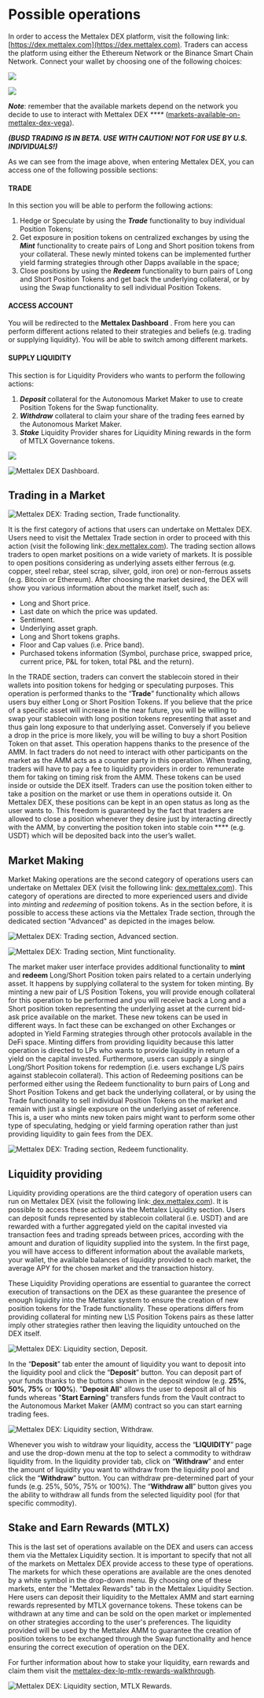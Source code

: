 # Possible operations

In order to access the Mettalex DEX platform, visit the following link: [https://dex.mettalex.com](https://dex.mettalex.com). Traders can access the platform using either the Ethereum Network or the Binance Smart Chain Network. Connect your wallet by choosing one of the following choices:

![](<.gitbook/assets/Screen Shot 2022-03-28 at 16.11.10.png>)

![](<.gitbook/assets/Screen Shot 2022-03-28 at 16.11.13.png>)

_**Note**_: remember that the available markets depend on the network you decide to use to interact with Mettalex DEX _****_ ([markets-available-on-mettalex-dex-vega](markets-available-on-mettalex-dex-vega.md)).



_**(BUSD TRADING IS IN BETA. USE WITH CAUTION! NOT FOR USE BY U.S. INDIVIDUALS!)**_

As we can see from the image above, when entering Mettalex DEX, you can access one of the following possible sections:

#### **TRADE**

In this section you will be able to perform the following actions:

1. Hedge or Speculate by using the _**Trade**_ functionality to buy individual Position Tokens;
2. Get exposure in position tokens on centralized exchanges by using the _**Mint**_ functionality to create pairs of Long and Short position tokens from your collateral. These newly minted tokens can be implemented further yield farming strategies through other Dapps available in the space;
3. Close positions by using the _**Redeem**_ functionality to burn pairs of Long and Short Position Tokens and get back the underlying collateral, or by using the Swap functionality to sell individual Position Tokens.

#### **ACCESS ACCOUNT**

You will be redirected to the **Mettalex Dashboard** . From here you can perform different actions related to their strategies and beliefs (e.g. trading or supplying liquidity). You will be able to switch among different markets.

#### SUPPLY LIQUIDITY

This section is for Liquidity Providers who wants to perform the following actions:

1. _**Deposit**_ collateral for the Autonomous Market Maker to use to create Position Tokens for the Swap functionality.
2. _**Withdraw**_ collateral to claim your share of the trading fees earned by the Autonomous Market Maker.
3. _**Stake**_ Liquidity Provider shares for Liquidity Mining rewards in the form of MTLX Governance tokens.

![](<.gitbook/assets/3 (3).png>)

![Mettalex DEX Dashboard.](<.gitbook/assets/Screen Shot 2022-01-24 at 08.41.50.png>)

## **Trading in a Market**

![Mettalex DEX: Trading section, Trade functionality.](<.gitbook/assets/Screen Shot 2022-01-24 at 08.41.47.png>)

It is the first category of actions that users can undertake on Mettalex DEX. Users need to visit the Mettalex Trade section in order to proceed with this action (visit the following link:[ dex.mettalex.com](http://dex.mettalex.com)). The trading section allows traders to open market positions on a wide variety of markets. It is possible to open positions considering as underlying assets either ferrous (e.g. copper, steel rebar, steel scrap, silver, gold, iron ore) or non-ferrous assets (e.g. Bitcoin or Ethereum). After choosing the market desired, the DEX will show you various information about the market itself, such as:

* Long and Short price.
* Last date on which the price was updated.
* Sentiment.
* Underlying asset graph.
* Long and Short tokens graphs.
* Floor and Cap values (i.e. Price band).
* Purchased tokens information (Symbol, purchase price, swapped price, current price, P\&L for token, total P\&L and the return).

In the TRADE section, traders can convert the stablecoin stored in their wallets into position tokens for hedging or speculating purposes. This operation is performed thanks to the “**Trade**” functionality which allows users buy either Long or Short Position Tokens. If you believe that the price of a specific asset will increase in the near future, you will be willing to swap your stablecoin with long position tokens representing that asset and thus gain long exposure to that underlying asset. Conversely if you believe a drop in the price is more likely, you will be willing to buy a short Position Token on that asset. This operation happens thanks to the presence of the AMM. In fact traders do not need to interact with other participants on the market as the AMM acts as a counter party in this operation. When trading, traders will have to pay a fee to liquidity providers in order to remunerate them for taking on timing risk from the AMM. These tokens can be used inside or outside the DEX itself. Traders can use the position token either to take a position on the market or use them in operations outside it. On Mettalex DEX, these positions can be kept in an open status as long as the user wants to. This freedom is guaranteed by the fact that traders are allowed to close a position whenever they desire just by interacting directly with the AMM, by converting the position token into stable coin **** (e.g. USDT) which will be deposited back into the user’s wallet.

## **‌Market Making**

Market Making operations are the second category of operations users can undertake on Mettalex DEX (visit the following link: [dex.mettalex.com](http://dex.mettalex.com)). This category of operations are directed to more experienced users and divide into _minting_ and _redeeming_ of position tokens. As in the section before, it is possible to access these actions via the Mettalex Trade section, through the dedicated section "Advanced" as depicted in the images below.

![Mettalex DEX: Trading section, Advanced section.](<.gitbook/assets/Screen Shot 2022-01-24 at 08.45.59.png>)

![Mettalex DEX: Trading section, Mint functionality.](<.gitbook/assets/Screen Shot 2022-01-24 at 08.45.33.png>)

The market maker user interface provides additional functionality to **mint** and **redeem** Long/Short Position token pairs related to a certain underlying asset. It happens by supplying collateral to the system for token minting. By minting a new pair of L/S Position Tokens, you will provide enough collateral for this operation to be performed and you will receive back a Long and a Short position token representing the underlying asset at the current bid-ask price available on the market. These new tokens can be used in different ways. In fact these can be exchanged on other Exchanges or adopted in Yield Farming strategies through other protocols available in the DeFi space. Minting differs from providing liquidity because this latter operation is directed to LPs who wants to provide liquidity in return of a yield on the capital invested. Furthermore, users can supply a single Long/Short Position tokens for redemption (i.e. users exchange L/S pairs against stablecoin collateral). This action of Redeeming positions can be performed either using the Redeem functionality to burn pairs of Long and Short Position Tokens and get back the underlying collateral, or by using the Trade functionality to sell individual Position Tokens on the market and remain with just a single exposure on the underlying asset of reference. This is, a user who mints new token pairs might want to perform some other type of speculating, hedging or yield farming operation rather than just providing liquidity to gain fees from the DEX.

![Mettalex DEX: Trading section, Redeem functionality.](<.gitbook/assets/Screen Shot 2022-01-24 at 08.45.36.png>)

## Liquidity providing

Liquidity providing operations are the third category of operation users can run on Mettalex DEX (visit the following link:[ dex.mettalex.com](http://dex.mettalex.com)). It is possible to access these actions via the Mettalex Liquidity section. Users can deposit funds represented by stablecoin collateral (i.e. USDT) and are rewarded with a further aggregated yield on the capital invested via transaction fees and trading spreads between prices, according with the amount and duration of liquidity supplied into the system. In the first page, you will have access to different information about the available   markets, your wallet, the available balances of liquidity provided to each market, the average APY for the chosen market and the transaction history.

These Liquidity Providing operations are essential to guarantee the correct execution of transactions on the DEX as these guarantee the presence of enough liquidity into the Mettalex system to ensure the creation of new position tokens for the Trade functionality. These operations differs from providing collateral for minting new L\S Position Tokens pairs as these latter imply other strategies rather then leaving the liquidity untouched on the DEX itself.

![Mettalex DEX: Liquidity section, Deposit.](<.gitbook/assets/Screen Shot 2022-01-24 at 08.50.44.png>)

In the “**Deposit**” tab enter the amount of liquidity you want to deposit into the liquidity pool and click the “**Deposit**” button. You can deposit part of your funds thanks to the buttons shown in the deposit window (e.g. **25%**, **50%**, **75%** or **100%**). "**Deposit All**" allows the user to deposit all of his funds whereas "**Start Earning**" transfers funds from the Vault contract to the Autonomous Market Maker (AMM) contract so you can start earning trading fees.

![Mettalex DEX: Liquidity section, Withdraw.](<.gitbook/assets/Screen Shot 2022-01-24 at 08.50.47.png>)

Whenever you wish to witdraw your liquidity, access the “**LIQUIDITY**” page and use the drop-down menu at the top to select a commodity to withdraw liquidity from. In the liquidity provider tab, click on “**Withdraw**” and enter the amount of liquidity you want to withdraw from the liquidity pool and click the “**Withdraw**” button. You can withdraw pre-determined part of your funds (e.g. 25%, 50%, 75% or 100%). The “**Withdraw all**” button gives you the ability to withdraw all funds from the selected liquidity pool (for that specific commodity).

## Stake and Earn Rewards (MTLX)

This is the last set of operations available on the DEX and users can access them via the Mettalex Liquidity section. It is important to specify that not all of the markets on Mettalex DEX provide access to these type of operations. The markets for which these operations are available are the ones denoted by a white symbol in the drop-down menu. By choosing one of these markets, enter the "Mettalex Rewards" tab in the Mettalex Liquidity Section. Here users can deposit their liquidity to the Mettalex AMM and start earning rewards represented by MTLX governance tokens. These tokens can be withdrawn at any time and can be sold on the open market or implemented on other strategies according to the user's preferences. The liquidity provided will be used by the Mettalex AMM to guarantee the creation of position tokens to be exchanged through the Swap functionality and hence ensuring the correct execution of operation on the DEX.&#x20;

&#x20;For further information about how to stake your liquidity, earn rewards and claim them visit the [mettalex-dex-lp-mtlx-rewards-walkthrough](mettalex-dex-lp-mtlx-rewards-walkthrough.md).

![Mettalex DEX: Liquidity section, MTLX Rewards.](<.gitbook/assets/Screen Shot 2022-01-24 at 08.50.50.png>)

